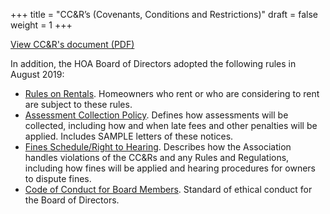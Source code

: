 +++
title = "CC&R’s (Covenants, Conditions and Restrictions)"
draft = false
weight = 1
+++

[View CC&R's document (PDF)](/documents/ccr.pdf)

In addition, the HOA Board of Directors adopted the following rules in August
2019:

* [Rules on Rentals](/documents/rulesonrentals.pdf). Homeowners who rent or who
are considering to rent are subject to these rules.
* [Assessment Collection Policy](/documents/collectionpolicy.pdf). Defines how
assessments will be collected, including how and when late fees and other
penalties will be applied. Includes SAMPLE letters of these notices.
* [Fines Schedule/Right to Hearing](/documents/collectionpolicy.pdf). Describes
how the Association handles violations of the CC&Rs and any Rules and
Regulations, including how fines will be applied and hearing procedures for
owners to dispute fines.
* [Code of Conduct for Board Members](/documents/codeofconduct.pdf). Standard of
ethical conduct for the Board of Directors.